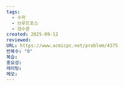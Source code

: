 ```yaml
---
tags:
  - 수학
  - 브루트포스
  - 정수론
created: 2025-09-12
reviewed:
URL: https://www.acmicpc.net/problem/4375
반복수: "0"
복습:
중요성:
레이팅:
메모:
---
```

